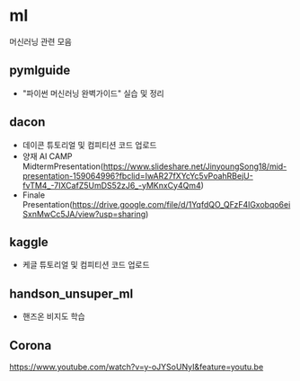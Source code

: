 # ml
머신러닝 관련 모음


## pymlguide
- "파이썬 머신러닝 완벽가이드" 실습 및 정리

## dacon
- 데이콘 튜토리얼 및 컴피티션 코드 업로드
- 양재 AI CAMP MidtermPresentation(https://www.slideshare.net/JinyoungSong18/mid-presentation-159064996?fbclid=IwAR27fXYcYc5vPoahRBejU-fvTM4_-7IXCafZ5UmDS52zJ6_-yMKnxCy4Qm4)
- Finale Presentation(https://drive.google.com/file/d/1YqfdQO_QFzF4lGxobqo6eiSxnMwCc5JA/view?usp=sharing)
## kaggle
- 케글 튜토리얼 및 컴피티션 코드 업로드

## handson_unsuper_ml
- 핸즈온 비지도 학습

## Corona
https://www.youtube.com/watch?v=y-oJYSoUNyI&feature=youtu.be
